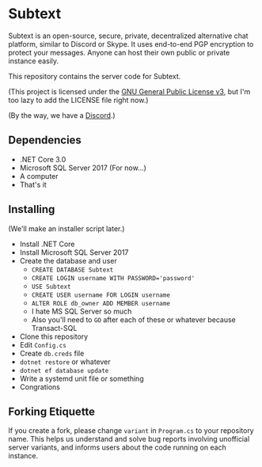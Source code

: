 # Subtext
Subtext is an open-source, secure, private, decentralized alternative chat platform, similar to Discord or Skype. It uses end-to-end PGP encryption to protect your messages. Anyone can host their own public or private instance easily.

This repository contains the server code for Subtext.

(This project is licensed under the [GNU General Public License v3](https://www.gnu.org/licenses/gpl-3.0.en.html), but I'm too lazy to add the LICENSE file right now.)

(By the way, we have a [Discord](https://discord.gg/dt5bfHB).)

## Dependencies
- .NET Core 3.0
- Microsoft SQL Server 2017 (For now...)
- A computer
- That's it

## Installing
(We'll make an installer script later.)

- Install .NET Core
- Install Microsoft SQL Server 2017
- Create the database and user
	- `CREATE DATABASE Subtext`
	- `CREATE LOGIN username WITH PASSWORD='password'`
	- `USE Subtext`
	- `CREATE USER username FOR LOGIN username`
	- `ALTER ROLE db_owner ADD MEMBER username`
	- I hate MS SQL Server so much
	- Also you'll need to `GO` after each of these or whatever because Transact-SQL
- Clone this repository
- Edit `Config.cs`
- Create `db.creds` file
- `dotnet restore` or whatever
- `dotnet ef database update`
- Write a systemd unit file or something
- Congrations

## Forking Etiquette
If you create a fork, please change `variant` in `Program.cs` to your repository name. This helps us understand and solve bug reports involving unofficial server variants, and informs users about the code running on each instance.